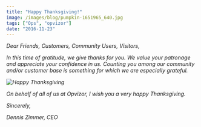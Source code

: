 ```yaml
---
title: "Happy Thanksgiving!"
image: /images/blog/pumpkin-1651965_640.jpg
tags: ["Ops", "opvizor"]
date: "2016-11-23"
---
```


_Dear Friends, Customers, Community Users, Visitors,_

_In this time of gratitude, we give thanks for you. We value your patronage and appreciate your confidence in us. Counting you among our community and/or customer base is something for which we are especially grateful._ 

_![Happy Thanksgiving](/images/blog/pumpkin-1651965_640.jpg)_

_On behalf of all of us at Opvizor, I wish you a very happy Thanksgiving._ 

_Sincerely,_

_Dennis Zimmer,_ _CEO_
